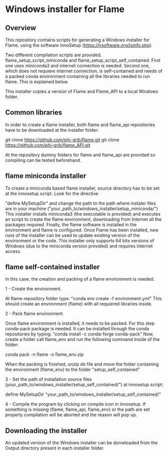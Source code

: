 # Windows installer for Flame

## Overview
This repository contains scripts for generating a Windows installer for Flame, using the software InnoSetup (https://jrsoftware.org/isinfo.php). 

Two different compilation scripts are provided. flame_setup_script_miniconda and flame_setup_script_self_contained. First one uses miniconda3 and internet connection
is needed. Second one, which does not requiere internet connection, is self-contained and needs of a packed conda environment containing all the libraries needed to run flame. This is explained below.

This installer copies a version of Flame and Flame_API to a local Windows folder.




## Common libraries
In order to create a flame installer, both flame and flame_api repositories have to be downloaded at the installer folder:

git clone https://github.com/phi-grib/flame.git
git clone https://github.com/phi-grib/flame_API.git

At the repository dummy folders for flame and flame_api are provided so compiling can be tested beforehand.

## flame miniconda installer


To create a miniconda based flame installer, source directory has to be set at the innosetup script. Look for the directive

"define MySetupDir" and change the path to the path where instaler files are in your machine ("your_path_to/windows_installer/setup_miniconda/")
This installer installs miniconda3 (the executable is provided) and executes an script to create the flame environment, downloading from Internet all the packages required. 
Finally, the flame software is installed in the environment and flame is configured. Once Flame has been installed, new runs of the installer 
can be used to update existing version of the environment or the code.
This installer only supports 64 bits versions of Windows (due to the miniconda version provided) and requires Internet access.


## flame self-contained installer

In this case, the creation and packing of a flame environment is needed.

1 - Create the environment.

At flame repository folder type:
	"conda env create -f environment.yml"
This should create an environment (flame) with all requiered libraries inside. 

2 - Pack flame environment.

Once flame environment is installed, it needs to be packed. For this step conda-pack package is needed. It can be installed
through the conda repositories by typing:
	"conda install -c conda-forge conda-pack"
Now, create a folder call flame_env and run the following command inside of the folder:

conda pack -n flame -o flame_env.zip

When the packing is finished, unzip de file and move the folder containing the environment (flame_env)
to the folder "setup_self_contained"

3 - Set the path of installation source files (your_path_to/windows_installer/setup_self_contained/") at innosetup script:
	
define MySetupDir "your_path_to/windows_installer/setup_self_contained/"

4 - Compile the program by clicking on compile icon in innosetup. If something is missing (flame, flame_api, flame_env) or 
the path are set properly compilation will be aborted and the reason will pop up.


## Downloading the installer
An updated version of the Windows installer can be donwloaded from the Output directory present in each installer folder.

